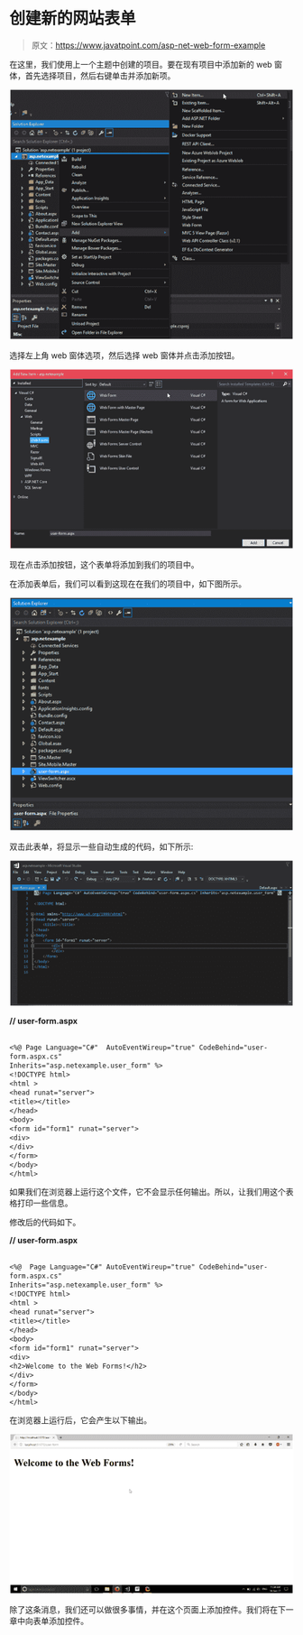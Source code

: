 # 创建新的网站表单

> 原文：<https://www.javatpoint.com/asp-net-web-form-example>

在这里，我们使用上一个主题中创建的项目。要在现有项目中添加新的 web 窗体，首先选择项目，然后右键单击并添加新项。

![ASP New web form 1](img/78491efd76319f578e78033e210131fd.png)

选择左上角 web 窗体选项，然后选择 web 窗体并点击添加按钮。

![ASP New web form 2](img/7b18fcb466b7148a17c45d268e539053.png)

现在点击添加按钮，这个表单将添加到我们的项目中。

在添加表单后，我们可以看到这现在在我们的项目中，如下图所示。

![ASP New web form 3](img/3110f43b689f07085dba309a4c2fb69e.png)

双击此表单，将显示一些自动生成的代码，如下所示:

![ASP New web form 4](img/de0b51b9736e82d78bf5d255b7410d9a.png)

**// user-form.aspx**

```

<%@ Page Language="C#"  AutoEventWireup="true" CodeBehind="user-form.aspx.cs"
Inherits="asp.netexample.user_form" %>
<!DOCTYPE html>
<html >
<head runat="server">
<title></title>
</head>
<body>
<form id="form1" runat="server">
<div>
</div>
</form>
</body>
</html>

```

如果我们在浏览器上运行这个文件，它不会显示任何输出。所以，让我们用这个表格打印一些信息。

修改后的代码如下。

**// user-form.aspx**

```

<%@  Page Language="C#" AutoEventWireup="true" CodeBehind="user-form.aspx.cs"
Inherits="asp.netexample.user_form" %>
<!DOCTYPE html>
<html >
<head runat="server">
<title></title>
</head>
<body>
<form id="form1" runat="server">
<div>
<h2>Welcome to the Web Forms!</h2>
</div>
</form>
</body>
</html>

```

在浏览器上运行后，它会产生以下输出。

![ASP New web form 5](img/1cd7ae9c6c3c6d98888cc516fe499838.png)

除了这条消息，我们还可以做很多事情，并在这个页面上添加控件。我们将在下一章中向表单添加控件。